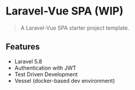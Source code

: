 # Laravel-Vue SPA (WIP)

> A Laravel-Vue SPA starter project template.

## Features

- Laravel 5.8
- Authentication with JWT
- Test Driven Development
- Vessel (docker-based dev environment)
